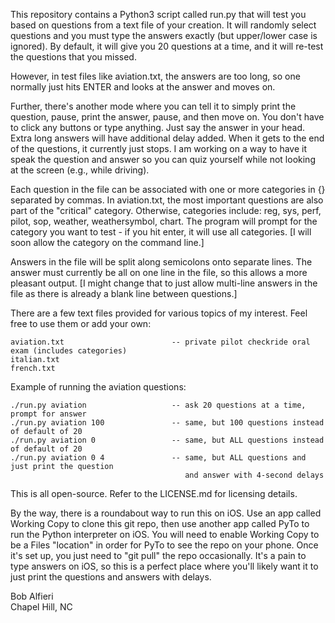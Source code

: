 This repository contains a Python3 script called run.py that will test you based on questions from a text file of your creation. It will randomly select questions and you must type the answers exactly (but upper/lower case is ignored). By default, it will give you 20 questions at a time, and it will re-test the questions that you missed. 

However, in test files like aviation.txt, the answers are too long, so one normally just hits ENTER and looks at the answer and moves on.

Further, there's another mode where you can tell it to simply print the question, pause, print the answer, pause, and then move on.  You don't have to click any buttons or type anything. Just say the answer in your head. Extra long answers will have additional delay added.  When it gets to the end of the questions, it currently just stops.  I am working on a way to have it speak the question and answer so you can quiz yourself while not looking at the screen (e.g., while driving). 

Each question in the file can be associated with one or more categories in {} separated by commas. In aviation.txt, the most important questions are also part of the "critical" category. Otherwise, categories include: reg, sys, perf, pilot, sop, weather, weathersymbol, chart. The program will prompt for the category you want to test - if you hit enter, it will use all categories. [I will soon allow the category on the command line.]

Answers in the file will be split along semicolons onto separate lines. The answer must currently be all on one line in the file, so this allows a more pleasant output. [I might change that to just allow multi-line answers in the file as there is already a blank line between questions.]

There are a few text files provided for various topics of my interest. Feel free to use them or add your own:

    aviation.txt                        -- private pilot checkride oral exam (includes categories)
    italian.txt
    french.txt

Example of running the aviation questions:

    ./run.py aviation                   -- ask 20 questions at a time, prompt for answer
    ./run.py aviation 100               -- same, but 100 questions instead of default of 20
    ./run.py aviation 0                 -- same, but ALL questions instead of default of 20
    ./run.py aviation 0 4               -- same, but ALL questions and just print the question 
                                           and answer with 4-second delays

This is all open-source. Refer to the LICENSE.md for licensing details.  

By the way, there is a roundabout way to run this on iOS. Use an app called Working Copy to clone this git repo, then use another app called PyTo to run the Python interpreter on iOS. You will need to enable Working Copy to be a Files "location" in order for PyTo to see the repo on your phone.  Once it's set up, you just need to "git pull" the repo occasionally. It's a pain to type answers on iOS, so this is a perfect place where you'll likely want it to just print the questions and answers with delays.

Bob Alfieri<br>
Chapel Hill, NC
